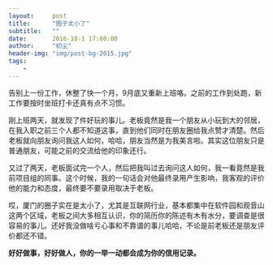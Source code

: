 ```yaml
---
layout:     post
title:      "圈子太小了"
subtitle:   ""
date:       2016-10-1 17:00:00
author:     "初尘"
header-img: "img/post-bg-2015.jpg"
tags:
    - 
---
```




告别上一份工作，休整了快一个月，9月底又重新上班咯。之前的工作到处跑，新工作要按时坐班打卡还真有点不习惯。

刚上班两天，就发现了件好玩的事儿。老板竟然是我一个朋友从小玩到大的邻居，在我入职之前三个人都不知道这事，直到他们同时在朋友圈给我点赞才清楚。然后老板就向朋友询问我这人如何，哈哈，朋友当然是为我美言啦。其实这位朋友只是普通朋友，可能之前的交流给他的印象还行。

又过了两天，老板面试完一个人，然后把我叫过去询问这人如何，我一看竟然是我前项目组的同事。这个时候，我的一句话会对他最终录用产生影响，我客观的评价他的能力和态度，最终要不要录用取决于老板。

哎，厦门的圈子实在是太小了，尤其是互联网行业，基本都集中在软件园和观音山这两个区域，老板之间大多相互认识，你的简历你的陈述有木有水分，要调查是很容易的事儿。还好我没做啥亏心事和不靠谱的事儿哈哈，不论是前老板还是朋友评价都还不错。

**好好做事，好好做人，你的一举一动都会成为你的信用记录。**